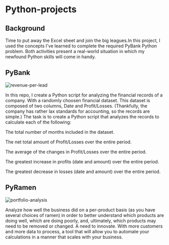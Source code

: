 # Python-projects

## Background

Time to put away the Excel sheet and join the big leagues.In this project, I used the concepts I've learned to complete the required PyBank Python problem. Both activities present a real-world situation in which my newfound Python skills will come in handy. 


## PyBank 

![revenue-per-lead](https://user-images.githubusercontent.com/86631648/133337869-2c18614b-802d-4130-a14a-59f8192a7875.jpg)


In this repo, I create a Python script for analyzing the financial records of a company. With a randomly choosen financial dataset. This dataset is composed of two columns, Date and Profit/Losses. (Thankfully, the company has rather lax standards for accounting, so the records are simple.)
The task is to create a Python script that analyzes the records to calculate each of the following:


The total number of months included in the dataset.


The net total amount of Profit/Losses over the entire period.


The average of the changes in Profit/Losses over the entire period.


The greatest increase in profits (date and amount) over the entire period.


The greatest decrease in losses (date and amount) over the entire period.



## PyRamen

![portfolio-analysis](https://user-images.githubusercontent.com/86631648/133337888-1376f200-fb6d-47ec-88b4-c0f5c6ca0804.png)

Analyze how well the business did on a per-product basis (as you have several choices of ramen) in order to better understand which products are doing well, which are doing poorly, and, ultimately, which products may need to be removed or changed.
A  need to innovate. With more customers and more data to process, a tool that will allow you to automate your calculations in a manner that scales with your business. 


